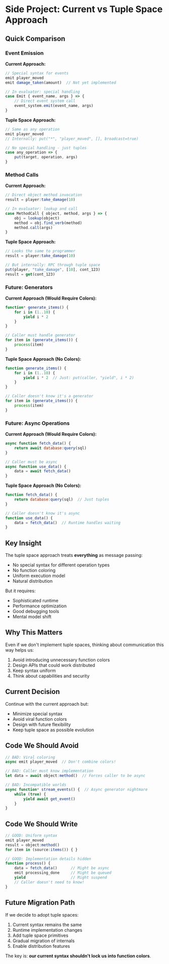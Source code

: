 # Side Project: Current vs Tuple Space Approach

## Quick Comparison

### Event Emission

**Current Approach:**

```javascript
// Special syntax for events
emit player_moved
emit damage_taken(amount)  // Not yet implemented

// In evaluator: special handling
case Emit { event_name, args } => {
    // Direct event system call
    event_system.emit(event_name, args)
}
```

**Tuple Space Approach:**

```javascript
// Same as any operation
emit player_moved
// Internally: put("*", "player_moved", [], broadcast=true)

// No special handling - just tuples
case any_operation => {
    put(target, operation, args)
}
```

### Method Calls

**Current Approach:**

```javascript
// Direct object method invocation
result = player:take_damage(10)

// In evaluator: lookup and call
case MethodCall { object, method, args } => {
    obj = lookup(object)
    method = obj.find_verb(method)
    method.call(args)
}
```

**Tuple Space Approach:**

```javascript
// Looks the same to programmer
result = player:take_damage(10)

// But internally: RPC through tuple space
put(player, "take_damage", [10], cont_123)
result = get(cont_123)
```

### Future: Generators

**Current Approach (Would Require Colors):**

```javascript
function* generate_items() {
    for i in (1..10) {
        yield i * 2
    }
}

// Caller must handle generator
for item in (generate_items()) {
    process(item)
}
```

**Tuple Space Approach (No Colors):**

```javascript
function generate_items() {
    for i in (1..10) {
        yield i * 2  // Just: put(caller, "yield", i * 2)
    }
}

// Caller doesn't know it's a generator
for item in (generate_items()) {
    process(item)
}
```

### Future: Async Operations

**Current Approach (Would Require Colors):**

```javascript
async function fetch_data() {
    return await database:query(sql)
}

// Caller must be async
async function use_data() {
    data = await fetch_data()
}
```

**Tuple Space Approach (No Colors):**

```javascript
function fetch_data() {
    return database:query(sql)  // Just tuples
}

// Caller doesn't know it's async
function use_data() {
    data = fetch_data()  // Runtime handles waiting
}
```

## Key Insight

The tuple space approach treats **everything** as message passing:

- No special syntax for different operation types
- No function coloring
- Uniform execution model
- Natural distribution

But it requires:

- Sophisticated runtime
- Performance optimization
- Good debugging tools
- Mental model shift

## Why This Matters

Even if we don't implement tuple spaces, thinking about communication this way
helps us:

1. Avoid introducing unnecessary function colors
2. Design APIs that could work distributed
3. Keep syntax uniform
4. Think about capabilities and security

## Current Decision

Continue with the current approach but:

- Minimize special syntax
- Avoid viral function colors
- Design with future flexibility
- Keep tuple space as possible evolution

## Code We Should Avoid

```javascript
// BAD: Viral coloring
async emit player_moved  // Don't combine colors!

// BAD: Caller must know implementation
let data = await object:method()  // Forces caller to be async

// BAD: Incompatible worlds
async function* stream_events() {  // Async generator nightmare
    while (true) {
        yield await get_event()
    }
}
```

## Code We Should Write

```javascript
// GOOD: Uniform syntax
emit player_moved
result = object:method()
for item in (source:items()) { }

// GOOD: Implementation details hidden
function process() {
    data = fetch_data()      // Might be async
    emit processing_done     // Might be queued
    yield                    // Might suspend
    // Caller doesn't need to know!
}
```

## Future Migration Path

If we decide to adopt tuple spaces:

1. Current syntax remains the same
2. Runtime implementation changes
3. Add tuple space primitives
4. Gradual migration of internals
5. Enable distribution features

The key is: **our current syntax shouldn't lock us into function colors**.
